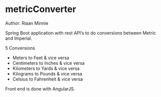 # metricConverter 

Author: Riaan Minnie

Spring Boot application with rest API’s to do conversions between Metric and Imperial.

5 Conversions 
 * Meters to Feet & vice versa
 * Centimeters to Inches & vice versa
 * Kilometers to Yards & vice versa
 * Kilograms to Pounds & vice versa
 * Celsius to Fahrenheit & vice versa
 
Front end is done with AngularJS.
 

